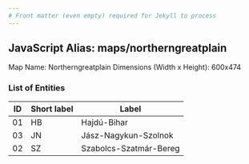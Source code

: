 ```yaml
---
# Front matter (even empty) required for Jekyll to process
---
```


## JavaScript Alias: maps/northerngreatplain

Map Name: Northerngreatplain
Dimensions (Width x Height): 600x474





### List of Entities

ID | Short label | Label
---|---|---|
01|HB|Hajdú-Bihar
03|JN|Jász-Nagykun-Szolnok
02|SZ|Szabolcs-Szatmár-Bereg

